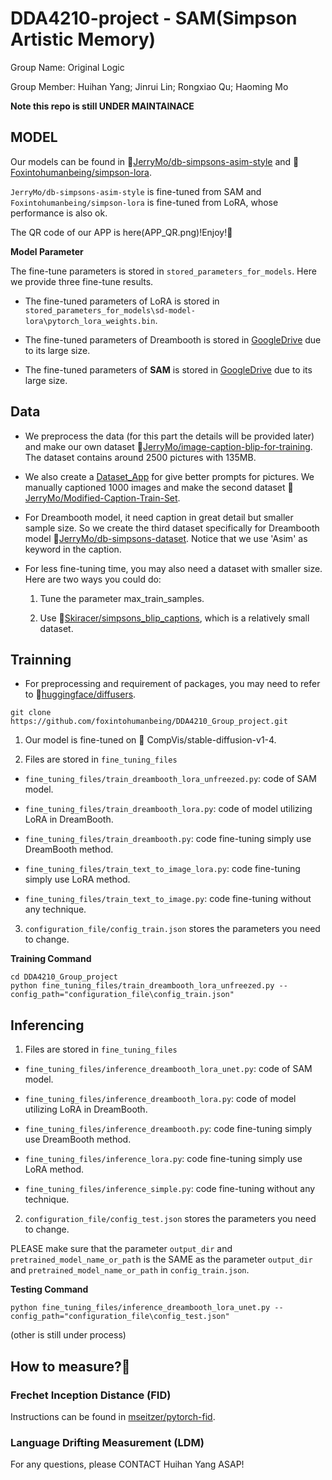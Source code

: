 # DDA4210-project - SAM(Simpson Artistic Memory)

Group Name: Original Logic

Group Member: Huihan Yang; Jinrui Lin; Rongxiao Qu; Haoming Mo

**Note this repo is still UNDER MAINTAINACE**

## MODEL 

Our models can be found in 🤗[JerryMo/db-simpsons-asim-style](https://huggingface.co/JerryMo/db-simpsons-asim-style) and 🤗[Foxintohumanbeing/simpson-lora](https://huggingface.co/Foxintohumanbeing/simpson-lora). 

`JerryMo/db-simpsons-asim-style` is fine-tuned from SAM and `Foxintohumanbeing/simpson-lora` is fine-tuned from LoRA, whose performance is also ok.

The QR code of our APP is here(APP_QR.png)!Enjoy!👋


**Model Parameter**

The fine-tune parameters is stored in `stored_parameters_for_models`. Here we provide three fine-tune results. 

* The fine-tuned parameters of LoRA is stored in `stored_parameters_for_models\sd-model-lora\pytorch_lora_weights.bin`.

* The fine-tuned parameters of Dreambooth is stored in [GoogleDrive](https://drive.google.com/file/d/1aoCCOsFvzrG27AZ46_kfyx04GGZQkwHF/view?usp=share_link) due to its large size.

* The fine-tuned parameters of **SAM** is stored in [GoogleDrive](https://drive.google.com/file/d/1K4E6b0yqoj95H7Veax8UPorBC1xjaoed/view?usp=share_link) due to its large size.


## Data 

* We preprocess the data (for this part the details will be provided later) and make our own dataset 🤗[JerryMo/image-caption-blip-for-training](https://huggingface.co/datasets/JerryMo/image-caption-blip-for-training). The dataset contains around 2500 pictures with 135MB.

* We also create a [Dataset_App](https://github.com/RickLin616/sd-annotation-app) for give better prompts for pictures. We manually captioned 1000 images and make the second dataset 🤗[JerryMo/Modified-Caption-Train-Set](https://huggingface.co/datasets/JerryMo/Modified-Caption-Train-Set).

* For Dreambooth model, it need caption in great detail but smaller sample size. So we create the third dataset specifically for Dreambooth model 🤗[JerryMo/db-simpsons-dataset](https://huggingface.co/datasets/JerryMo/db-simpsons-dataset). Notice that we use 'Asim' as keyword in the caption.

* For less fine-tuning time, you may also need a dataset with smaller size. Here are two ways you could do:
    
    1. Tune the parameter max_train_samples.

    2. Use 🤗[Skiracer/simpsons_blip_captions](https://huggingface.co/datasets/skiracer/simpsons_blip_captions), which is a relatively small dataset.


## Trainning 

* For preprocessing and requirement of packages, you may need to refer to 🤗[huggingface/diffusers](https://github.com/huggingface/diffusers). 

```
git clone https://github.com/foxintohumanbeing/DDA4210_Group_project.git
```

1. Our model is fine-tuned on 🤗 CompVis/stable-diffusion-v1-4.

2. Files are stored in `fine_tuning_files`

*  `fine_tuning_files/train_dreambooth_lora_unfreezed.py`: code of SAM model.

* `fine_tuning_files/train_dreambooth_lora.py`: code of model utilizing LoRA in DreamBooth.

*  `fine_tuning_files/train_dreambooth.py`: code fine-tuning simply use DreamBooth method.

*  `fine_tuning_files/train_text_to_image_lora.py`: code fine-tuning simply use LoRA method.

*  `fine_tuning_files/train_text_to_image.py`: code fine-tuning without any technique.

3. `configuration_file/config_train.json` stores the parameters you need to change. 


**Training Command**
```
cd DDA4210_Group_project
python fine_tuning_files/train_dreambooth_lora_unfreezed.py --config_path="configuration_file\config_train.json"
```

## Inferencing

1. Files are stored in `fine_tuning_files`

*  `fine_tuning_files/inference_dreambooth_lora_unet.py`: code of SAM model.

*  `fine_tuning_files/inference_dreambooth_lora.py`: code of model utilizing LoRA in DreamBooth.

*  `fine_tuning_files/inference_dreambooth.py`: code fine-tuning simply use DreamBooth method.

*  `fine_tuning_files/inference_lora.py`: code fine-tuning simply use LoRA method.

*  `fine_tuning_files/inference_simple.py`: code fine-tuning without any technique.

2. `configuration_file/config_test.json` stores the parameters you need to change. 

PLEASE make sure that the parameter `output_dir` and `pretrained_model_name_or_pat`h is the SAME as the parameter `output_dir` and `pretrained_model_name_or_path` in `config_train.json`. 

**Testing Command**
```
python fine_tuning_files/inference_dreambooth_lora_unet.py --config_path="configuration_file\config_test.json"
```

(other is still under process)

## How to measure?🤔

### Frechet Inception Distance (FID)

Instructions can be found in [mseitzer/pytorch-fid](https://github.com/mseitzer/pytorch-fid).

### Language Drifting Measurement (LDM)



For any questions, please CONTACT Huihan Yang ASAP!
